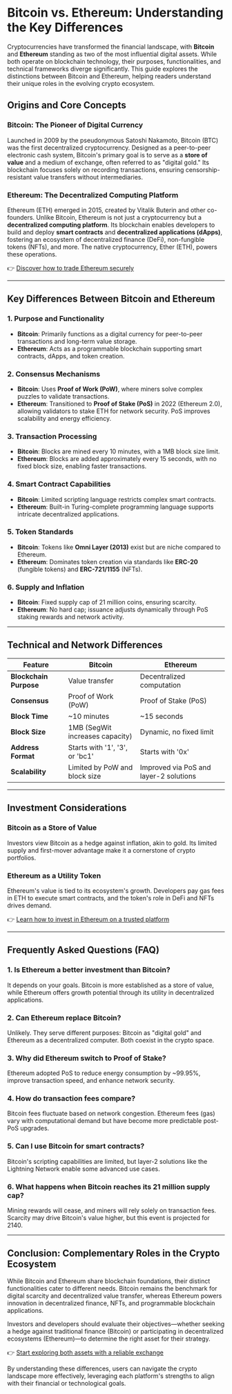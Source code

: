 # Bitcoin vs. Ethereum: Understanding the Key Differences  

Cryptocurrencies have transformed the financial landscape, with **Bitcoin** and **Ethereum** standing as two of the most influential digital assets. While both operate on blockchain technology, their purposes, functionalities, and technical frameworks diverge significantly. This guide explores the distinctions between Bitcoin and Ethereum, helping readers understand their unique roles in the evolving crypto ecosystem.  

## Origins and Core Concepts  

### Bitcoin: The Pioneer of Digital Currency  
Launched in 2009 by the pseudonymous Satoshi Nakamoto, Bitcoin (BTC) was the first decentralized cryptocurrency. Designed as a peer-to-peer electronic cash system, Bitcoin's primary goal is to serve as a **store of value** and a medium of exchange, often referred to as "digital gold." Its blockchain focuses solely on recording transactions, ensuring censorship-resistant value transfers without intermediaries.  

### Ethereum: The Decentralized Computing Platform  
Ethereum (ETH) emerged in 2015, created by Vitalik Buterin and other co-founders. Unlike Bitcoin, Ethereum is not just a cryptocurrency but a **decentralized computing platform**. Its blockchain enables developers to build and deploy **smart contracts** and **decentralized applications (dApps)**, fostering an ecosystem of decentralized finance (DeFi), non-fungible tokens (NFTs), and more. The native cryptocurrency, Ether (ETH), powers these operations.  

👉 [Discover how to trade Ethereum securely](https://bit.ly/okx-bonus)  

---

## Key Differences Between Bitcoin and Ethereum  

### 1. Purpose and Functionality  
- **Bitcoin**: Primarily functions as a digital currency for peer-to-peer transactions and long-term value storage.  
- **Ethereum**: Acts as a programmable blockchain supporting smart contracts, dApps, and token creation.  

### 2. Consensus Mechanisms  
- **Bitcoin**: Uses **Proof of Work (PoW)**, where miners solve complex puzzles to validate transactions.  
- **Ethereum**: Transitioned to **Proof of Stake (PoS)** in 2022 (Ethereum 2.0), allowing validators to stake ETH for network security. PoS improves scalability and energy efficiency.  

### 3. Transaction Processing  
- **Bitcoin**: Blocks are mined every 10 minutes, with a 1MB block size limit.  
- **Ethereum**: Blocks are added approximately every 15 seconds, with no fixed block size, enabling faster transactions.  

### 4. Smart Contract Capabilities  
- **Bitcoin**: Limited scripting language restricts complex smart contracts.  
- **Ethereum**: Built-in Turing-complete programming language supports intricate decentralized applications.  

### 5. Token Standards  
- **Bitcoin**: Tokens like **Omni Layer (2013)** exist but are niche compared to Ethereum.  
- **Ethereum**: Dominates token creation via standards like **ERC-20** (fungible tokens) and **ERC-721/1155** (NFTs).  

### 6. Supply and Inflation  
- **Bitcoin**: Fixed supply cap of 21 million coins, ensuring scarcity.  
- **Ethereum**: No hard cap; issuance adjusts dynamically through PoS staking rewards and network activity.  

---

## Technical and Network Differences  

| Feature               | Bitcoin                          | Ethereum                          |  
|-----------------------|----------------------------------|-----------------------------------|  
| **Blockchain Purpose**| Value transfer                   | Decentralized computation         |  
| **Consensus**         | Proof of Work (PoW)              | Proof of Stake (PoS)              |  
| **Block Time**        | ~10 minutes                      | ~15 seconds                       |  
| **Block Size**        | 1MB (SegWit increases capacity)  | Dynamic, no fixed limit           |  
| **Address Format**    | Starts with '1', '3', or 'bc1'   | Starts with '0x'                  |  
| **Scalability**       | Limited by PoW and block size    | Improved via PoS and layer-2 solutions |  

---

## Investment Considerations  

### Bitcoin as a Store of Value  
Investors view Bitcoin as a hedge against inflation, akin to gold. Its limited supply and first-mover advantage make it a cornerstone of crypto portfolios.  

### Ethereum as a Utility Token  
Ethereum's value is tied to its ecosystem's growth. Developers pay gas fees in ETH to execute smart contracts, and the token's role in DeFi and NFTs drives demand.  

👉 [Learn how to invest in Ethereum on a trusted platform](https://bit.ly/okx-bonus)  

---

## Frequently Asked Questions (FAQ)  

### 1. Is Ethereum a better investment than Bitcoin?  
It depends on your goals. Bitcoin is more established as a store of value, while Ethereum offers growth potential through its utility in decentralized applications.  

### 2. Can Ethereum replace Bitcoin?  
Unlikely. They serve different purposes: Bitcoin as "digital gold" and Ethereum as a decentralized computer. Both coexist in the crypto space.  

### 3. Why did Ethereum switch to Proof of Stake?  
Ethereum adopted PoS to reduce energy consumption by ~99.95%, improve transaction speed, and enhance network security.  

### 4. How do transaction fees compare?  
Bitcoin fees fluctuate based on network congestion. Ethereum fees (gas) vary with computational demand but have become more predictable post-PoS upgrades.  

### 5. Can I use Bitcoin for smart contracts?  
Bitcoin's scripting capabilities are limited, but layer-2 solutions like the Lightning Network enable some advanced use cases.  

### 6. What happens when Bitcoin reaches its 21 million supply cap?  
Mining rewards will cease, and miners will rely solely on transaction fees. Scarcity may drive Bitcoin's value higher, but this event is projected for 2140.  

---

## Conclusion: Complementary Roles in the Crypto Ecosystem  

While Bitcoin and Ethereum share blockchain foundations, their distinct functionalities cater to different needs. Bitcoin remains the benchmark for digital scarcity and decentralized value transfer, whereas Ethereum powers innovation in decentralized finance, NFTs, and programmable blockchain applications.  

Investors and developers should evaluate their objectives—whether seeking a hedge against traditional finance (Bitcoin) or participating in decentralized ecosystems (Ethereum)—to determine the right asset for their strategy.  

👉 [Start exploring both assets with a reliable exchange](https://bit.ly/okx-bonus)  

By understanding these differences, users can navigate the crypto landscape more effectively, leveraging each platform's strengths to align with their financial or technological goals.